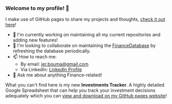 ### Welcome to my profile! 👋

I make use of GitHub pages to share my projects and thoughts, [check it out here](https://jerbouma.github.io/)!

- 🔭 I'm currently working on maintaining all my current repositories and adding new features!
- 👯 I'm looking to collaborate on maintaining the [FinanceDatabase](https://github.com/JerBouma/FinanceDatabase) by refreshing the database periodically.
- 📫 How to reach me:
  - By email: jer.bouma@gmail.com
  - Via LinkedIn: [LinkedIn Profile](https://www.linkedin.com/in/boumajeroen/)
- 💬 Ask me about anything Finance-related!

What you can't find here is my new **Investments Tracker**. A highly detailed Google Spreadsheet that can help you track your investment decisions adequately which you can [view and download on my GitHub pages website](https://jerbouma.github.io/InvestmentsTracker/)!

<!--
**JerBouma/jerbouma** is a ✨ _special_ ✨ repository because its `README.md` (this file) appears on your GitHub profile.

Here are some ideas to get you started:

- 🔭 I’m currently working on ...
- 🌱 I’m currently learning ...
- 👯 I’m looking to collaborate on ...
- 🤔 I’m looking for help with ...
- 💬 Ask me about ...
- 📫 How to reach me: ...
- 😄 Pronouns: ...
- ⚡ Fun fact: ...
-->
